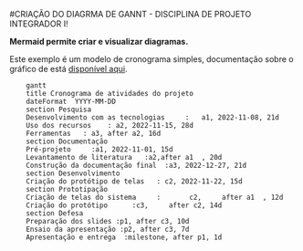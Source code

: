 #CRIAÇÃO DO DIAGRMA DE GANNT - DISCIPLINA DE PROJETO INTEGRADOR I!

**Mermaid permite criar e visualizar diagramas.**

Este exemplo é um modelo de cronograma simples, documentação sobre o gráfico de está [disponível aqui](https://github.com/mermaid-js/mermaid/blob/develop/docs/gantt.md).

```mermaid
    gantt
    title Cronograma de atividades do projeto
    dateFormat  YYYY-MM-DD
    section Pesquisa
    Desenvolvimento com as tecnologias     :   a1, 2022-11-08, 21d
    Uso dos recursos    : a2, 2022-11-15, 28d
    Ferramentas   : a3, after a2, 16d
    section Documentação
    Pré-projeto     :a1, 2022-11-01, 15d
    Levantamento de literatura   :a2,after a1  , 20d
    Construção da documentação final  :a3, 2022-12-27, 21d
    section Desenvolvimento
    Criação do protótipo de telas   : c2, 2022-11-22, 15d
    section Prototipação
    Criação de telas do sistema     :       c2,     after a1  , 12d
    Criação do protótipo      :c3,     after c2, 14d
    section Defesa
    Preparação dos slides :p1, after c3, 10d
    Ensaio da apresentação :p2, after c3, 7d
    Apresentação e entrega  :milestone, after p1, 1d

